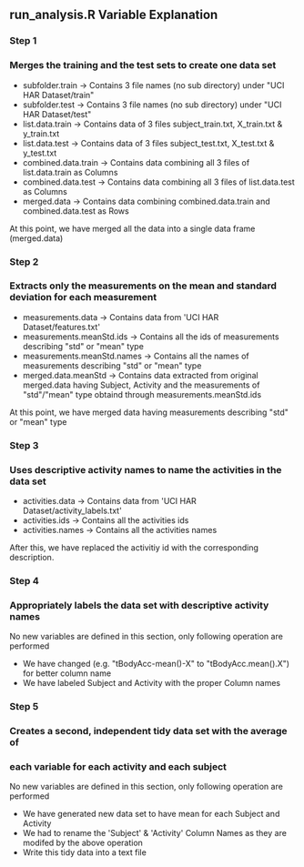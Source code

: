 ## run_analysis.R Variable Explanation

### Step 1
### Merges the training and the test sets to create one data set

* subfolder.train -> Contains 3 file names (no sub directory) under "UCI HAR Dataset/train"
* subfolder.test -> Contains 3 file names (no sub directory) under "UCI HAR Dataset/test"
* list.data.train -> Contains data of 3 files subject_train.txt, X_train.txt & y_train.txt
* list.data.test -> Contains data of 3 files subject_test.txt, X_test.txt & y_test.txt
* combined.data.train -> Contains data combining all 3 files of list.data.train as Columns
* combined.data.test -> Contains data combining all 3 files of list.data.test as Columns
* merged.data -> Contains data combining combined.data.train and combined.data.test as Rows

At this point, we have merged all the data into a single data frame (merged.data)


### Step 2
### Extracts only the measurements on the mean and standard deviation for each measurement

* measurements.data -> Contains data from 'UCI HAR Dataset/features.txt'
* measurements.meanStd.ids -> Contains all the ids of measurements describing "std" or "mean" type
* measurements.meanStd.names -> Contains all the names of measurements describing "std" or "mean" type
* merged.data.meanStd -> Contains data extracted from original merged.data having Subject, Activity and the measurements of "std"/"mean" type obtaind through measurements.meanStd.ids

At this point, we have merged data having measurements describing "std" or "mean" type


### Step 3
### Uses descriptive activity names to name the activities in the data set

* activities.data -> Contains data from 'UCI HAR Dataset/activity_labels.txt'
* activities.ids -> Contains all the activities ids
* activities.names -> Contains all the activities names

After this, we have replaced the activitiy id with the corresponding description.


### Step 4
### Appropriately labels the data set with descriptive activity names

No new variables are defined in this section, only following operation are performed
* We have changed (e.g. "tBodyAcc-mean()-X" to "tBodyAcc.mean().X") for better column name
* We have labeled Subject and Activity with the proper Column names


### Step 5
### Creates a second, independent tidy data set with the average of 
###      each variable for each activity and each subject

No new variables are defined in this section, only following operation are performed
* We have generated new data set to have mean for each Subject and Activity
* We had to rename the 'Subject' & 'Activity' Column Names as they are modifed by the above operation
* Write this tidy data into a text file

